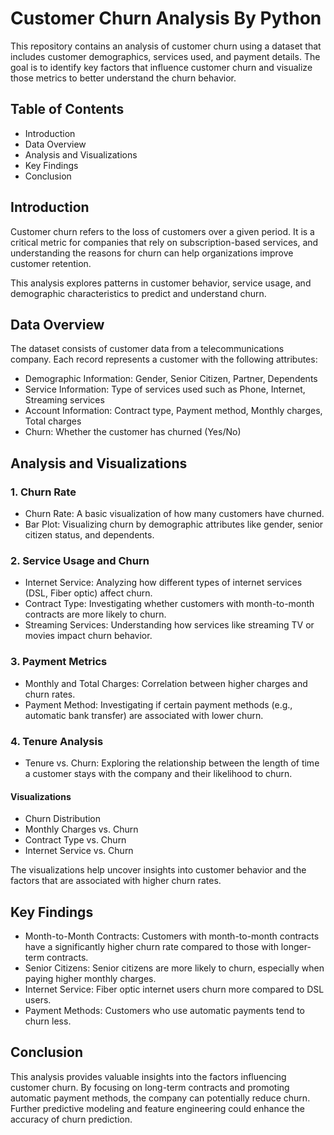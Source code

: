 # Customer Churn Analysis By Python
This repository contains an analysis of customer churn using a dataset that includes customer demographics, services used, and payment details. The goal is to identify key factors that influence customer churn and visualize those metrics to better understand the churn behavior.

## Table of Contents
- Introduction
- Data Overview
- Analysis and Visualizations
- Key Findings
- Conclusion

## Introduction
Customer churn refers to the loss of customers over a given period. It is a critical metric for companies that rely on subscription-based services, and understanding the reasons for churn can help organizations improve customer retention.

This analysis explores patterns in customer behavior, service usage, and demographic characteristics to predict and understand churn.


## Data Overview
The dataset consists of customer data from a telecommunications company. Each record represents a customer with the following attributes:

- Demographic Information: Gender, Senior Citizen, Partner, Dependents
- Service Information: Type of services used such as Phone, Internet, Streaming services
- Account Information: Contract type, Payment method, Monthly charges, Total charges
- Churn: Whether the customer has churned (Yes/No)


## Analysis and Visualizations
### 1. Churn Rate
- Churn Rate: A basic visualization of how many customers have churned.
- Bar Plot: Visualizing churn by demographic attributes like gender, senior citizen status, and dependents.

### 2. Service Usage and Churn
- Internet Service: Analyzing how different types of internet services (DSL, Fiber optic) affect churn.
- Contract Type: Investigating whether customers with month-to-month contracts are more likely to churn.
- Streaming Services: Understanding how services like streaming TV or movies impact churn behavior.

### 3. Payment Metrics
- Monthly and Total Charges: Correlation between higher charges and churn rates.
- Payment Method: Investigating if certain payment methods (e.g., automatic bank transfer) are associated with lower churn.

### 4. Tenure Analysis
- Tenure vs. Churn: Exploring the relationship between the length of time a customer stays with the company and their likelihood to churn.

#### Visualizations
- Churn Distribution
- Monthly Charges vs. Churn
- Contract Type vs. Churn
- Internet Service vs. Churn
 
The visualizations help uncover insights into customer behavior and the factors that are associated with higher churn rates.


## Key Findings
- Month-to-Month Contracts: Customers with month-to-month contracts have a significantly higher churn rate compared to those with longer-term contracts.
- Senior Citizens: Senior citizens are more likely to churn, especially when paying higher monthly charges.
- Internet Service: Fiber optic internet users churn more compared to DSL users.
- Payment Methods: Customers who use automatic payments tend to churn less.



## Conclusion
This analysis provides valuable insights into the factors influencing customer churn. By focusing on long-term contracts and promoting automatic payment methods, the company can potentially reduce churn. Further predictive modeling and feature engineering could enhance the accuracy of churn prediction.
